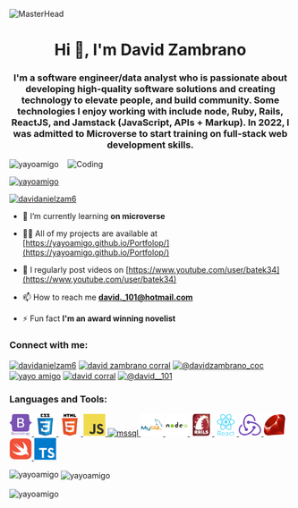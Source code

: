 ![MasterHead](https://www.wingstechsolutions.com/wp-content/uploads/2022/03/full-stack-development.gif)
<h1 align="center">Hi 👋, I'm David Zambrano</h1>
<h3 align="center">I'm a software engineer/data analyst who is passionate about developing high-quality software solutions and creating technology to elevate people, and build community. Some technologies I enjoy working with include node, Ruby, Rails, ReactJS, and Jamstack (JavaScript, APIs + Markup). In 2022, I was admitted to Microverse to start training on full-stack web development skills.</h3>
<img align="right" alt="Coding" width="400" src="https://cdn.dribbble.com/users/1162077/screenshots/3848914/programmer.gif">

<p align="left"> <img src="https://komarev.com/ghpvc/?username=yayoamigo&label=Profile%20views&color=0e75b6&style=flat" alt="yayoamigo" /> </p>

<p align="left"> <a href="https://github.com/ryo-ma/github-profile-trophy"><img src="https://github-profile-trophy.vercel.app/?username=yayoamigo" alt="yayoamigo" /></a> </p>

<p align="left"> <a href="https://twitter.com/daviddanielzam6" target="blank"><img src="https://img.shields.io/twitter/follow/davidanielzam6?logo=twitter&style=for-the-badge" alt="davidanielzam6" /></a> </p>

- 🌱 I’m currently learning **on microverse**

- 👨‍💻 All of my projects are available at [https://yayoamigo.github.io/Portfolop/](https://yayoamigo.github.io/Portfolop/)

- 📝 I regularly post videos on [https://www.youtube.com/user/batek34](https://www.youtube.com/user/batek34)

- 📫 How to reach me **david._101@hotmail.com**

- ⚡ Fun fact **I'm an award winning novelist**

<h3 align="left">Connect with me:</h3>
<p align="left">
<a href="https://twitter.com/daviddanielzam6" target="blank"><img align="center" src="https://raw.githubusercontent.com/rahuldkjain/github-profile-readme-generator/master/src/images/icons/Social/twitter.svg" alt="davidanielzam6" height="30" width="40" /></a>
<a href="https://ec.linkedin.com/in/david-zambrano-corral-b87a4198" target="blank"><img align="center" src="https://raw.githubusercontent.com/rahuldkjain/github-profile-readme-generator/master/src/images/icons/Social/linked-in-alt.svg" alt="david zambrano corral" height="30" width="40" /></a>
<a href="https://instagram.com/davidzambrano_coc" target="blank"><img align="center" src="https://raw.githubusercontent.com/rahuldkjain/github-profile-readme-generator/master/src/images/icons/Social/instagram.svg" alt="@davidzambrano_coc" height="30" width="40" /></a>
<a href="https://www.youtube.com/user/batek34" target="blank"><img align="center" src="https://raw.githubusercontent.com/rahuldkjain/github-profile-readme-generator/master/src/images/icons/Social/youtube.svg" alt="yayo amigo" height="30" width="40" /></a>
<a href="https://www.hackerrank.com/davidcorral" target="blank"><img align="center" src="https://raw.githubusercontent.com/rahuldkjain/github-profile-readme-generator/master/src/images/icons/Social/hackerrank.svg" alt="david corral" height="30" width="40" /></a>
<a href="https://www.hackerearth.com/@david__101" target="blank"><img align="center" src="https://raw.githubusercontent.com/rahuldkjain/github-profile-readme-generator/master/src/images/icons/Social/hackerearth.svg" alt="@david__101" height="30" width="40" /></a>
</p>

<h3 align="left">Languages and Tools:</h3>
<p align="left"> <a href="https://getbootstrap.com" target="_blank" rel="noreferrer"> <img src="https://raw.githubusercontent.com/devicons/devicon/master/icons/bootstrap/bootstrap-plain-wordmark.svg" alt="bootstrap" width="40" height="40"/> </a> <a href="https://www.w3schools.com/css/" target="_blank" rel="noreferrer"> <img src="https://raw.githubusercontent.com/devicons/devicon/master/icons/css3/css3-original-wordmark.svg" alt="css3" width="40" height="40"/> </a> <a href="https://www.w3.org/html/" target="_blank" rel="noreferrer"> <img src="https://raw.githubusercontent.com/devicons/devicon/master/icons/html5/html5-original-wordmark.svg" alt="html5" width="40" height="40"/> </a> <a href="https://developer.mozilla.org/en-US/docs/Web/JavaScript" target="_blank" rel="noreferrer"> <img src="https://raw.githubusercontent.com/devicons/devicon/master/icons/javascript/javascript-original.svg" alt="javascript" width="40" height="40"/> </a> <a href="https://www.microsoft.com/en-us/sql-server" target="_blank" rel="noreferrer"> <img src="https://www.svgrepo.com/show/303229/microsoft-sql-server-logo.svg" alt="mssql" width="40" height="40"/> </a> <a href="https://www.mysql.com/" target="_blank" rel="noreferrer"> <img src="https://raw.githubusercontent.com/devicons/devicon/master/icons/mysql/mysql-original-wordmark.svg" alt="mysql" width="40" height="40"/> </a> <a href="https://nodejs.org" target="_blank" rel="noreferrer"> <img src="https://raw.githubusercontent.com/devicons/devicon/master/icons/nodejs/nodejs-original-wordmark.svg" alt="nodejs" width="40" height="40"/> </a> <a href="https://rubyonrails.org" target="_blank" rel="noreferrer"> <img src="https://raw.githubusercontent.com/devicons/devicon/master/icons/rails/rails-original-wordmark.svg" alt="rails" width="40" height="40"/> </a> <a href="https://reactjs.org/" target="_blank" rel="noreferrer"> <img src="https://raw.githubusercontent.com/devicons/devicon/master/icons/react/react-original-wordmark.svg" alt="react" width="40" height="40"/> </a> <a href="https://redux.js.org" target="_blank" rel="noreferrer"> <img src="https://raw.githubusercontent.com/devicons/devicon/master/icons/redux/redux-original.svg" alt="redux" width="40" height="40"/> </a> <a href="https://www.ruby-lang.org/en/" target="_blank" rel="noreferrer"> <img src="https://raw.githubusercontent.com/devicons/devicon/master/icons/ruby/ruby-original.svg" alt="ruby" width="40" height="40"/> </a> <a href="https://developer.apple.com/swift/" target="_blank" rel="noreferrer"> <img src="https://raw.githubusercontent.com/devicons/devicon/master/icons/swift/swift-original.svg" alt="swift" width="40" height="40"/> </a> <a href="https://www.typescriptlang.org/" target="_blank" rel="noreferrer"> <img src="https://raw.githubusercontent.com/devicons/devicon/master/icons/typescript/typescript-original.svg" alt="typescript" width="40" height="40"/> </a> </p>

<p><img align="left" src="https://github-readme-stats.vercel.app/api/top-langs?username=yayoamigo&show_icons=true&locale=en&layout=compact" alt="yayoamigo" /></p>

<p>&nbsp;<img align="center" src="https://github-readme-stats.vercel.app/api?username=yayoamigo&show_icons=true&locale=en" alt="yayoamigo" /></p>

<p><img align="center" src="https://github-readme-streak-stats.herokuapp.com/?user=yayoamigo&" alt="yayoamigo" /></p>
